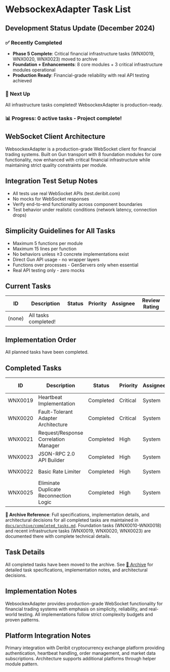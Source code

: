 # WebsockexAdapter Task List

## Development Status Update (December 2024)
### ✅ Recently Completed
- **Phase 5 Complete**: Critical financial infrastructure tasks (WNX0019, WNX0020, WNX0023) moved to archive
- **Foundation + Enhancements**: 8 core modules + 3 critical infrastructure modules operational
- **Production Ready**: Financial-grade reliability with real API testing achieved

### 🚀 Next Up
All infrastructure tasks completed! WebsockexAdapter is production-ready.

### 📊 Progress: 0 active tasks - Project complete!

## WebSocket Client Architecture
WebsockexAdapter is a production-grade WebSocket client for financial trading systems. Built on Gun transport with 8 foundation modules for core functionality, now enhanced with critical financial infrastructure while maintaining strict quality constraints per module.

## Integration Test Setup Notes
- All tests use real WebSocket APIs (test.deribit.com)
- No mocks for WebSocket responses  
- Verify end-to-end functionality across component boundaries
- Test behavior under realistic conditions (network latency, connection drops)

## Simplicity Guidelines for All Tasks
- Maximum 5 functions per module
- Maximum 15 lines per function
- No behaviors unless ≥3 concrete implementations exist
- Direct Gun API usage - no wrapper layers
- Functions over processes - GenServers only when essential
- Real API testing only - zero mocks

## Current Tasks
| ID      | Description                                      | Status     | Priority | Assignee | Review Rating |
| ------- | ------------------------------------------------ | ---------- | -------- | -------- | ------------- |
| (none)  | All tasks completed!                             |            |          |          |               |

## Implementation Order
All planned tasks have been completed.

## Completed Tasks
| ID      | Description                                      | Status    | Priority | Assignee | Review Rating | Archive Location |
| ------- | ------------------------------------------------ | --------- | -------- | -------- | ------------- | ---------------- |
| WNX0019 | Heartbeat Implementation                         | Completed | Critical | System   | ⭐⭐⭐⭐⭐    | [📁 Archive](docs/archive/completed_tasks.md#wnx0019-heartbeat-implementation--completed) |
| WNX0020 | Fault-Tolerant Adapter Architecture            | Completed | Critical | System   | ⭐⭐⭐⭐⭐    | [📁 Archive](docs/archive/completed_tasks.md#wnx0020-fault-tolerant-adapter-architecture--completed) |
| WNX0021 | Request/Response Correlation Manager             | Completed | High     | System   | ⭐⭐⭐⭐⭐    | [📁 Archive](docs/archive/completed_tasks.md#wnx0021-request-response-correlation-manager--completed) |
| WNX0023 | JSON-RPC 2.0 API Builder                       | Completed | High     | System   | ⭐⭐⭐⭐⭐    | [📁 Archive](docs/archive/completed_tasks.md#wnx0023-json-rpc-20-api-builder--completed) |
| WNX0022 | Basic Rate Limiter                              | Completed | High     | System   | ⭐⭐⭐⭐⭐    | [📁 Archive](docs/archive/completed_tasks.md#wnx0022-basic-rate-limiter--completed) |
| WNX0025 | Eliminate Duplicate Reconnection Logic          | Completed | High     | System   | ⭐⭐⭐⭐⭐    | [📁 Archive](docs/archive/completed_tasks.md#wnx0025-eliminate-duplicate-reconnection-logic--completed) |

**📁 Archive Reference**: Full specifications, implementation details, and architectural decisions for all completed tasks are maintained in [`docs/archive/completed_tasks.md`](docs/archive/completed_tasks.md). Foundation tasks (WNX0010-WNX0018) and recent infrastructure tasks (WNX0019, WNX0020, WNX0023) are documented there with complete technical details.

## Task Details

All completed tasks have been moved to the archive. See [📁 Archive](docs/archive/completed_tasks.md) for detailed task specifications, implementation notes, and architectural decisions.

## Implementation Notes
WebsockexAdapter provides production-grade WebSocket functionality for financial trading systems with emphasis on simplicity, reliability, and real-world testing. All implementations follow strict complexity budgets and proven patterns.

## Platform Integration Notes
Primary integration with Deribit cryptocurrency exchange platform providing authentication, heartbeat handling, order management, and market data subscriptions. Architecture supports additional platforms through helper module pattern.